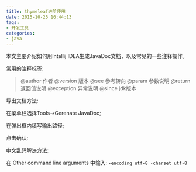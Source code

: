 ```yaml
---
title: thymeleaf进阶使用
date: 2015-10-25 16:44:13
tags:
- 开发工具
categories:
- java
---
```

本文主要介绍如何用Intellij IDEA生成JavaDoc文档，以及常见的一些注释操作。
<!-- more -->

常用的注释标签:

> @author 作者
> @version 版本
> @see 参考转向
> @param 参数说明
> @return 返回值说明
> @exception 异常说明
> @since jdk版本


导出文档方法:

在菜单栏选择Tools->Gerenate JavaDoc;

在弹出框内填写输出路径;

点击确认;

中文乱码解决方法:

在 Other command line arguments 中输入:
`-encoding utf-8 -charset utf-8`

